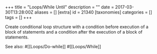 +++
title = "Loops/While Until"
description = ""
date = 2017-03-30T13:28:00Z
aliases = []
[extra]
id = 21340
[taxonomies]
categories = []
tags = []
+++

Create conditional loop structure with a condition before execution of a block of statements and a condition after the execution of a block of statements. 

See also:
#[[Loops/Do-while]]
#[[Loops/While]]
